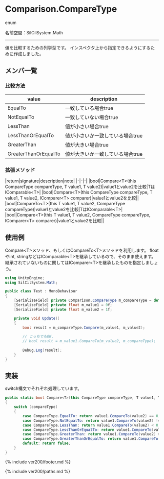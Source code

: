 # Comparison.CompareType

enum

名前空間：SilCilSystem.Math

---

値を比較するための列挙型です。
インスペクタ上から指定できるようにするために作成しました。

## メンバ一覧

### 比較方法

|value|description|
|-|-|
|EqualTo|一致している場合true|
|NotEqualTo|一致していない場合true|
|LessThan|値が小さい場合true|
|LessThanOrEqualTo|値が小さいか一致している場合true|
|GreaterThan|値が大きい場合true|
|GreaterThanOrEqualTo|値が大きいか一致している場合true|

### 拡張メソッド

|return|signature|description|note|
|-|-|-|
|bool|Compare\<T>(this CompareType compareType, T value1, T value2)|value1とvalue2を比較|TはIComparable\<T>|
|bool|Compare\<T>(this CompareType compareType, T value1, T value2, IComparer\<T> comparer)|value1とvalue2を比較||
|bool|CompareTo\<T>(this T value1, T value2, CompareType compareType)|value1とvalue2を比較|TはIComparable\<T>|
|bool|Compare\<T>(this T value1, T value2, CompareType compareType, IComparer\<T> comparer)|value1とvalue2を比較||

## 使用例

Compare\<T>メソッド、もしくはCompareTo\<T>メソッドを利用します。
floatやint, stringなどはIComparable\<T>を継承しているので、そのまま使えます。
継承されていないものに関してはIComparer\<T>を継承したものを指定しましょう。

```cs
using UnityEngine;
using SilCilSystem.Math;

public class Test : MonoBehaviour
{
    [SerializeField] private Comparison.CompareType m_compareType = default;
    [SerializeField] private float m_value1 = 0f;
    [SerializeField] private float m_value2 = 1f;

    private void Update()
    {
        bool result = m_compareType.Compare(m_value1, m_value2);
        
        // こっちでもOK.
        // bool result = m_value1.CompareTo(m_value2, m_compareType);
        
        Debug.Log(result);
    }
}
```

## 実装

switch構文でそれぞれ処理しています。

```cs
public static bool Compare<T>(this CompareType compareType, T value1, T value2) where T : IComparable<T>
{
    switch (compareType)
    {
        case CompareType.EqualTo: return value1.CompareTo(value2) == 0;
        case CompareType.NotEqualTo: return value1.CompareTo(value2) != 0;
        case CompareType.LessThan: return value1.CompareTo(value2) < 0;
        case CompareType.LessThanOrEqualTo: return value1.CompareTo(value2) <= 0;
        case CompareType.GreaterThan: return value1.CompareTo(value2) > 0;
        case CompareType.GreaterThanOrEqualTo: return value1.CompareTo(value2) >= 0;
        default: return false;
    }
}
```

<!--- footer --->

{% include ver200/footer.md %}

<!--- 参照 --->

{% include ver200/paths.md %}
